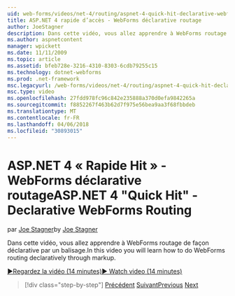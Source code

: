 ```yaml
---
uid: web-forms/videos/net-4/routing/aspnet-4-quick-hit-declarative-webforms-routing
title: ASP.NET 4 rapide d’accès - WebForms déclarative routage
author: JoeStagner
description: Dans cette vidéo, vous allez apprendre à WebForms routage de façon déclarative par un balisage.
ms.author: aspnetcontent
manager: wpickett
ms.date: 11/11/2009
ms.topic: article
ms.assetid: bfeb728e-3216-4310-8303-6cdb79255c15
ms.technology: dotnet-webforms
ms.prod: .net-framework
msc.legacyurl: /web-forms/videos/net-4/routing/aspnet-4-quick-hit-declarative-webforms-routing
msc.type: video
ms.openlocfilehash: 27fdd978fc96c842e235888a370d0efa9842265a
ms.sourcegitcommit: f8852267f463b62d7f975e56bea9aa3f68fbbdeb
ms.translationtype: MT
ms.contentlocale: fr-FR
ms.lasthandoff: 04/06/2018
ms.locfileid: "30893015"
---
```

<a name="aspnet-4-quick-hit---declarative-webforms-routing"></a><span data-ttu-id="6f2c8-103">ASP.NET 4 « Rapide Hit » - WebForms déclarative routage</span><span class="sxs-lookup"><span data-stu-id="6f2c8-103">ASP.NET 4 "Quick Hit" - Declarative WebForms Routing</span></span>
====================
<span data-ttu-id="6f2c8-104">par [Joe Stagner](https://github.com/JoeStagner)</span><span class="sxs-lookup"><span data-stu-id="6f2c8-104">by [Joe Stagner](https://github.com/JoeStagner)</span></span>

<span data-ttu-id="6f2c8-105">Dans cette vidéo, vous allez apprendre à WebForms routage de façon déclarative par un balisage.</span><span class="sxs-lookup"><span data-stu-id="6f2c8-105">In this video you will learn how to do WebForms routing declaratively through markup.</span></span> 

[<span data-ttu-id="6f2c8-106">&#9654;Regardez la vidéo (14 minutes)</span><span class="sxs-lookup"><span data-stu-id="6f2c8-106">&#9654; Watch video (14 minutes)</span></span>](https://channel9.msdn.com/Blogs/ASP-NET-Site-Videos/aspnet-4-quick-hit-declarative-webforms-routing)

> [!div class="step-by-step"]
> <span data-ttu-id="6f2c8-107">[Précédent](aspnet-4-quick-hit-imperative-webforms-routing.md)
> [Suivant](aspnet-4-quick-hit-outbound-webforms-routing.md)</span><span class="sxs-lookup"><span data-stu-id="6f2c8-107">[Previous](aspnet-4-quick-hit-imperative-webforms-routing.md)
[Next](aspnet-4-quick-hit-outbound-webforms-routing.md)</span></span>
